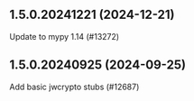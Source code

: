 ## 1.5.0.20241221 (2024-12-21)

Update to mypy 1.14 (#13272)

## 1.5.0.20240925 (2024-09-25)

Add basic jwcrypto stubs (#12687)

